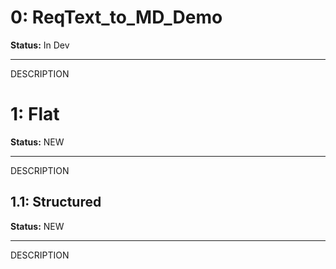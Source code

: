 <!-- reqt_id: 2025-05-15T02:29:44.916Z-018401d5-reqt -->
# 0: ReqText_to_MD_Demo
**Status:** In Dev

---
DESCRIPTION

<!-- reqt_id: 2025-05-15T02:29:44.918Z-b1c90285-reqt -->
# 1: Flat
**Status:** NEW

---
DESCRIPTION

<!-- reqt_id: 2025-05-15T02:30:40.637Z-ee5ecf80-reqt -->
## 1.1: Structured
**Status:** NEW

---
DESCRIPTION

